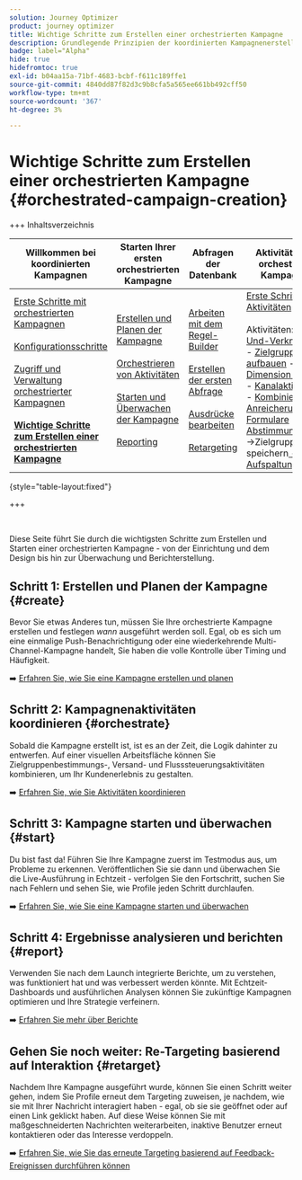 ```yaml
---
solution: Journey Optimizer
product: journey optimizer
title: Wichtige Schritte zum Erstellen einer orchestrierten Kampagne
description: Grundlegende Prinzipien der koordinierten Kampagnenerstellung mit Adobe Journey Optimizer
badge: label="Alpha"
hide: true
hidefromtoc: true
exl-id: b04aa15a-71bf-4683-bcbf-f611c189ffe1
source-git-commit: 4840dd87f82d3c9b8cfa5a565ee661bb492cff50
workflow-type: tm+mt
source-wordcount: '367'
ht-degree: 3%

---
```



# Wichtige Schritte zum Erstellen einer orchestrierten Kampagne {#orchestrated-campaign-creation}

+++ Inhaltsverzeichnis

| Willkommen bei koordinierten Kampagnen | Starten Ihrer ersten orchestrierten Kampagne | Abfragen der Datenbank | Aktivitäten für orchestrierte Kampagnen |
|---|---|---|---|
| [Erste Schritte mit orchestrierten Kampagnen](gs-orchestrated-campaigns.md)<br/><br/>[Konfigurationsschritte](configuration-steps.md)<br/><br/>[Zugriff und Verwaltung orchestrierter Kampagnen](access-manage-orchestrated-campaigns.md)<br/><br/><b>[Wichtige Schritte zum Erstellen einer orchestrierten Kampagne](gs-campaign-creation.md)</b> | [Erstellen und Planen der Kampagne](create-orchestrated-campaign.md)<br/><br/>[Orchestrieren von Aktivitäten](orchestrate-activities.md)<br/><br/>[ Starten und Überwachen der Kampagne](start-monitor-campaigns.md)<br/><br/>[Reporting](reporting-campaigns.md) | [Arbeiten mit dem Regel-Builder](orchestrated-rule-builder.md)<br/><br/>[Erstellen der ersten Abfrage](build-query.md)<br/><br/>[Ausdrücke bearbeiten](edit-expressions.md)<br/><br/>[Retargeting](retarget.md) | [Erste Schritte mit Aktivitäten](activities/about-activities.md)<br/><br/>Aktivitäten:<br/>[Und-Verknüpfung](activities/and-join.md) - [Zielgruppe aufbauen](activities/build-audience.md) - [Dimension ändern](activities/change-dimension.md) - [Kanalaktivitäten](activities/channels.md) - [Kombinieren](activities/combine.md) - [Anreicherung](activities/deduplication.md) - [Formulare](activities/enrichment.md) - [Abstimmung](activities/fork.md) [&#128279;](activities/reconciliation.md) [&#128279;](activities/save-audience.md) [&#128279;](activities/split.md) ->Zielgruppe speichern[ -AufspaltungWarten](activities/wait.md) |

{style="table-layout:fixed"}

+++

<br/>

Diese Seite führt Sie durch die wichtigsten Schritte zum Erstellen und Starten einer orchestrierten Kampagne - von der Einrichtung und dem Design bis hin zur Überwachung und Berichterstellung.

<!--
<table style="table-layout:fixed"><tr style="border: 0; text-align: center;" >
<td><a href="#create"><img alt="Create & schedule your campaign" src="../../channels/assets/do-not-localize/email.png"></a><br/><a href="#create"><strong>Create & schedule your campaign</strong></a></td>
<td><a href="#orchestrate"><img alt="Orchestrate campaign activities" src="../../channels/assets/do-not-localize/sms.png"></a><br/><a href="#orchestrate"><strong>Orchestrate campaign activities</strong></a></td>
<td><a href="#start"><img alt="Start & monitor your campaign" src="../../channels/assets/do-not-localize/push.png"></a><a href="#start"><strong>Start & monitor your campaign</strong></a></td>
<td><a href="#report"><img alt="Analyze & report on results" src="../../channels/assets/do-not-localize/push.png"></a><a href="#report"><strong>Analyze & report on results</strong></a></td>
</tr></table>-->



## Schritt 1: Erstellen und Planen der Kampagne {#create}

Bevor Sie etwas Anderes tun, müssen Sie Ihre orchestrierte Kampagne erstellen und festlegen *wann* ausgeführt werden soll. Egal, ob es sich um eine einmalige Push-Benachrichtigung oder eine wiederkehrende Multi-Channel-Kampagne handelt, Sie haben die volle Kontrolle über Timing und Häufigkeit.

➡️ [Erfahren Sie, wie Sie eine Kampagne erstellen und planen](../orchestrated/create-orchestrated-campaign.md)

## Schritt 2: Kampagnenaktivitäten koordinieren {#orchestrate}

Sobald die Kampagne erstellt ist, ist es an der Zeit, die Logik dahinter zu entwerfen. Auf einer visuellen Arbeitsfläche können Sie Zielgruppenbestimmungs-, Versand- und Flusssteuerungsaktivitäten kombinieren, um Ihr Kundenerlebnis zu gestalten.

➡️ [Erfahren Sie, wie Sie Aktivitäten koordinieren](../orchestrated/orchestrate-activities.md)

## Schritt 3: Kampagne starten und überwachen {#start}

Du bist fast da! Führen Sie Ihre Kampagne zuerst im Testmodus aus, um Probleme zu erkennen. Veröffentlichen Sie sie dann und überwachen Sie die Live-Ausführung in Echtzeit - verfolgen Sie den Fortschritt, suchen Sie nach Fehlern und sehen Sie, wie Profile jeden Schritt durchlaufen.

➡️ [Erfahren Sie, wie Sie eine Kampagne starten und überwachen](../orchestrated/start-monitor-campaigns.md)

## Schritt 4: Ergebnisse analysieren und berichten {#report}

Verwenden Sie nach dem Launch integrierte Berichte, um zu verstehen, was funktioniert hat und was verbessert werden könnte. Mit Echtzeit-Dashboards und ausführlichen Analysen können Sie zukünftige Kampagnen optimieren und Ihre Strategie verfeinern.

➡️ [Erfahren Sie mehr über Berichte](../orchestrated/reporting-campaigns.md)

## Gehen Sie noch weiter: Re-Targeting basierend auf Interaktion {#retarget}

Nachdem Ihre Kampagne ausgeführt wurde, können Sie einen Schritt weiter gehen, indem Sie Profile erneut dem Targeting zuweisen, je nachdem, wie sie mit Ihrer Nachricht interagiert haben - egal, ob sie sie geöffnet oder auf einen Link geklickt haben. Auf diese Weise können Sie mit maßgeschneiderten Nachrichten weiterarbeiten, inaktive Benutzer erneut kontaktieren oder das Interesse verdoppeln.

➡️ [Erfahren Sie, wie Sie das erneute Targeting basierend auf Feedback-Ereignissen durchführen können](../orchestrated/retarget.md)
